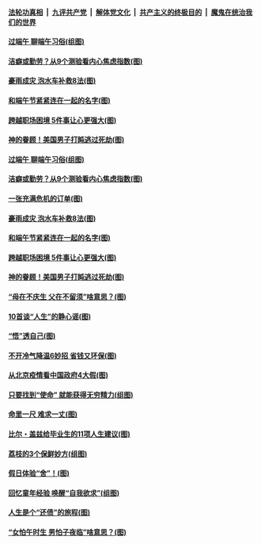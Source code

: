 ####  [法轮功真相](../../../../basic/blob/master/README.md?t=06251202) &nbsp;|&nbsp; [九评共产党](../../../../9ping.md/blob/master/README.md?t=06251202) &nbsp;|&nbsp; [解体党文化](../../../../jtdwh.md/blob/master/README.md?t=06251202)  &nbsp;|&nbsp; [共产主义的终极目的](../../../../gczydzjmd.md/blob/master/README.md?t=06251202) &nbsp;|&nbsp; [魔鬼在统治我们的世界](../../../../mgztzwmdsj.md/blob/master/README.md?t=06251202) 

#### [过端午 聊端午习俗(组图)](../pages/p8/937246.md?t=06251202) 

#### [洁癖或勤劳？从9个测验看内心焦虑指数(图)](../pages/p8/937558.md?t=06251202) 

#### [豪雨成灾 泡水车补救8法(图)](../pages/p8/937526.md?t=06251202) 

#### [和端午节紧紧连在一起的名字(图)](../pages/p8/937448.md?t=06251202) 

#### [跨越职场困境 5件事让心更强大(图)](../pages/p8/937375.md?t=06251202) 

#### [神的眷顾！美国男子打盹逃过死劫(图)](../pages/p8/936985.md?t=06251202) 

#### [过端午 聊端午习俗(组图)](../pages/p8/937246.md?t=06251202) 

#### [洁癖或勤劳？从9个测验看内心焦虑指数(图)](../pages/p8/937558.md?t=06251202) 

#### [一张充满危机的订单(图)](../pages/p8/936981.md?t=06251202) 

#### [豪雨成灾 泡水车补救8法(图)](../pages/p8/937526.md?t=06251202) 

#### [和端午节紧紧连在一起的名字(图)](../pages/p8/937448.md?t=06251202) 

#### [跨越职场困境 5件事让心更强大(图)](../pages/p8/937375.md?t=06251202) 

#### [神的眷顾！美国男子打盹逃过死劫(图)](../pages/p8/936985.md?t=06251202) 

#### [“母在不庆生 父在不留须”啥意思？(图)](../pages/p8/937234.md?t=06251202) 

#### [10首谈“人生”的静心谣(图)](../pages/p8/936965.md?t=06251202) 

#### [“悟”透自己(图)](../pages/p8/936972.md?t=06251202) 

#### [不开冷气降温6妙招 省钱又环保(图)](../pages/p8/937329.md?t=06251202) 

#### [从北京疫情看中国政府4大假(图)](../pages/p8/937196.md?t=06251202) 

#### [只要找到“使命” 就能获得无穷精力(组图)](../pages/p8/937159.md?t=06251202) 

#### [命里一尺 难求一丈(图)](../pages/p8/936782.md?t=06251202) 

#### [比尔・盖兹给毕业生的11项人生建议(图)](../pages/p8/936231.md?t=06251202) 

#### [荔枝的3个保鲜妙方(组图)](../pages/p8/936950.md?t=06251202) 

#### [假日体验“舍”！(图)](../pages/p8/937183.md?t=06251202) 

#### [回忆童年经验 唤醒“自我欲求”(组图)](../pages/p8/937082.md?t=06251202) 

#### [人生是个“还债”的旅程(图)](../pages/p8/936768.md?t=06251202) 

#### [“女怕午时生 男怕子夜临”啥意思？(图)](../pages/p8/937081.md?t=06251202) 

